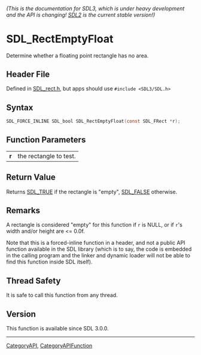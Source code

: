 ###### (This is the documentation for SDL3, which is under heavy development and the API is changing! [SDL2](https://wiki.libsdl.org/SDL2/) is the current stable version!)
# SDL_RectEmptyFloat

Determine whether a floating point rectangle has no area.

## Header File

Defined in [SDL_rect.h](https://github.com/libsdl-org/SDL/blob/main/include/SDL3/SDL_rect.h), but apps should use `#include <SDL3/SDL.h>`

## Syntax

```c
SDL_FORCE_INLINE SDL_bool SDL_RectEmptyFloat(const SDL_FRect *r);
```

## Function Parameters

|           |                        |
| --------- | ---------------------- |
| **r**     | the rectangle to test. |

## Return Value

Returns [SDL_TRUE](SDL_TRUE) if the rectangle is "empty",
[SDL_FALSE](SDL_FALSE) otherwise.

## Remarks

A rectangle is considered "empty" for this function if `r` is NULL, or if
`r`'s width and/or height are <= 0.0f.

Note that this is a forced-inline function in a header, and not a public
API function available in the SDL library (which is to say, the code is
embedded in the calling program and the linker and dynamic loader will not
be able to find this function inside SDL itself).

## Thread Safety

It is safe to call this function from any thread.

## Version

This function is available since SDL 3.0.0.

----
[CategoryAPI](CategoryAPI), [CategoryAPIFunction](CategoryAPIFunction)

